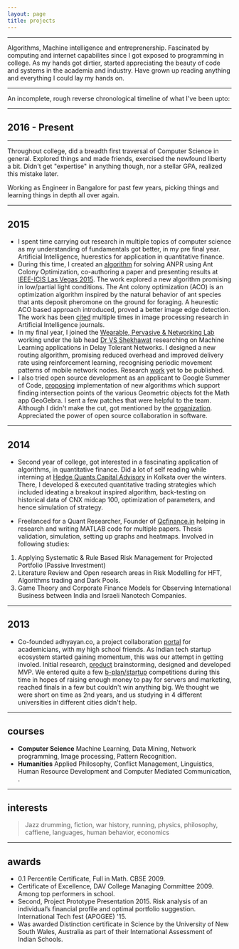 ```yaml
---
layout: page
title: projects
---
```


-----

Algorithms, Machine intelligence and entreprenership. Fascinated by computing and internet capabilites since I got exposed to programming in college. As my hands got dirtier, started appreciating the beauty of code and systems in the academia and industry. Have grown up reading anything and everything I could lay my hands on.

-----

An incomplete, rough reverse chronological timeline
of what I've been upto:

-----

## 2016 - Present

-----

Throughout college, did a breadth first traversal of Computer Science in general. Explored things and made friends, exercised the newfound liberty a bit. Didn't get "expertise" in anything though, nor a stellar GPA, realized this mistake later.

Working as Engineer in Bangalore for past few years, picking things and learning things in depth all over again.


-----


## 2015
* I spent time carrying out research in multiple topics of computer science as my understanding of fundamentals got better, in my pre final year. Artificial Intelligence, huerestics for application in quantitative finance.
* During this time, I created an [algorithm](https://ieeexplore.ieee.org/abstract/document/7166612/) for solving ANPR using Ant Colony Optimization, co-authoring a paper and presenting results at [IEEE-ICIS Las Vegas 2015](https://dblp.org/db/conf/ACISicis/ACISicis2015). The work explored a new algorithm promising in low/partial light conditions. The Ant colony optimization (ACO) is an optimization algorithm inspired by the natural behavior of ant species that ants deposit pheromone on the ground for foraging. A heurestic ACO based approach introduced, proved a better image edge detection. The work has been [cited](https://scholar.google.co.in/citations?user=rmm0zOgAAAAJ&hl=en&oi=ao) multiple times in image processing research in Artificial Intelligence journals.
* In my final year, I joined the [Wearable, Pervasive & Networking Lab](https://www.bits-pilani.ac.in/pilani/computerscience/WearablePervasiveNetworkingLaboratory) working under the lab head [Dr VS Shekhawat](https://www.bits-pilani.ac.in/pilani/vsshekhawat/profile) researching on Machine Learning applications in Delay Tolerant Networks. I designed a new routing algorithm, promising reduced overhead and improved delivery rate using reinforcement learning, recognising periodic movement patterns of mobile network nodes.
Research [work](https://www.slideshare.net/secret/13QncxCbCXJr0Y) yet to be published.
* I also tried open source development as an applicant to Google Summer of Code, [proposing](https://dragonpunch3.blogspot.com) implementation of new algorithms which support finding intersection points of the various Geometric objects fot the Math app GeoGebra. I sent a few patches that were helpful to the team. Although I didn't make the cut, got mentioned by the [organization](http://dev.geogebra.org/trac/wiki/Gsoc2015). Appreciated the power of open source collaboration in software.

-----

## 2014
* Second year of college, got interested in a fascinating application of algorithms, in quantitative finance. Did a lot of self reading while interning at [Hedge Quants Capital Advisory](https://www.linkedin.com/company/hedge-quants/about/) in Kolkata over the winters. There, I developed & executed quantitative trading strategies which included ideating a breakout inspired algorithm, back-testing on historical data of CNX midcap 100, optimization of parameters, and hence simulation of strategy. 

* Freelanced for a Quant Researcher, Founder of [Qcfinance.in](https://qcfinance.in) helping in research and writing MATLAB code for multiple papers. Thesis validation, 
simulation, setting up graphs and heatmaps. Involved in following studies:

1. Applying Systematic & Rule Based Risk Management for Projected Portfolio (Passive Investment)
2. Literature Review and Open research areas in Risk Modelling for HFT, Algorithms trading and Dark Pools.
3. Game Theory and Corporate Finance Models for
Observing International Business between India and
Israeli Nanotech Companies.
 

-----

## 2013

* Co-founded adhyayan.co, a project collaboration [portal](https://github.com/Shantanuprakash3/cms) for academicians, with my high school friends. As Indian tech startup ecosystem started gaining momentum, this was our attempt in getting involed. Initial research, [product](https://www.slideshare.net/secret/8WEY8QBTFBJ58A) brainstorming, designed and developed MVP. We entered quite a few [b-plan/startup](https://www.facebook.com/ecell.iitkgp/posts/shortlisted-entries-for-app-ideation-contest1-raviteja4145gmailcom-ges-id-49512-/10152575294578266/) competitions during this time in hopes of raising enough money to pay for servers and marketing, reached finals in a few but couldn't win anything big. We thought we were short on time as 2nd years, and us studying in 4 different universities in different cities didn't help.

-----

## courses
* **Computer Science** Machine Learning, Data Mining, Network programming, Image processing, Pattern Recognition.
* **Humanities** Applied Philosophy, Conflict Management, Linguistics,
Human Resource Development and Computer Mediated Communication, .

-----
## interests

> Jazz drumming, fiction, war history, running, physics, philosophy, caffiene, languages, human behavior, economics

-----

## awards
* 0.1 Percentile Certificate, Full in Math. CBSE 2009.
* Certificate of Excellence, DAV College Managing Committee 2009. Among top performers in school. 
* Second, Project Prototype Presentation 2015. Risk analysis of an individual’s financial profile and optimal portfolio suggestion. International Tech fest (APOGEE) '15.
* Was awarded Distinction certificate in Science by the University of New South Wales, Australia as part of their
International Assessment of Indian Schools.
